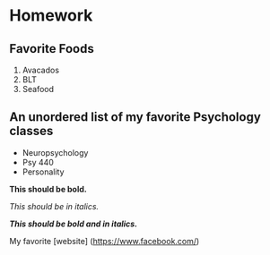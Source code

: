 <!--Make a title for your homework using the largest heading--> 
# Homework 



<!--Create an subtitle using a smaller heading for your favorite
foods--> 
## Favorite Foods 



<!--Create an ordered list of your three favorite foods-->

1. Avacados 
2. BLT
3. Seafood

<!--Create an subtitle using a the same heading you used before\
for your favorite
psychology classes-->
## An unordered list of my favorite Psychology classes




<!--Create an unordered list of your three favorite psych classes-->
* Neuropsychology
* Psy 440
* Personality


<!--Make the following bold-->

**This should be bold.**

<!--Make the following italicized-->

*This should be in italics.*

<!--Make the following bold and italicized-->

***This should be bold and in italics.***

<!--Create a link to one of your favorite websites-->
My favorite [website] (https://www.facebook.com/)

